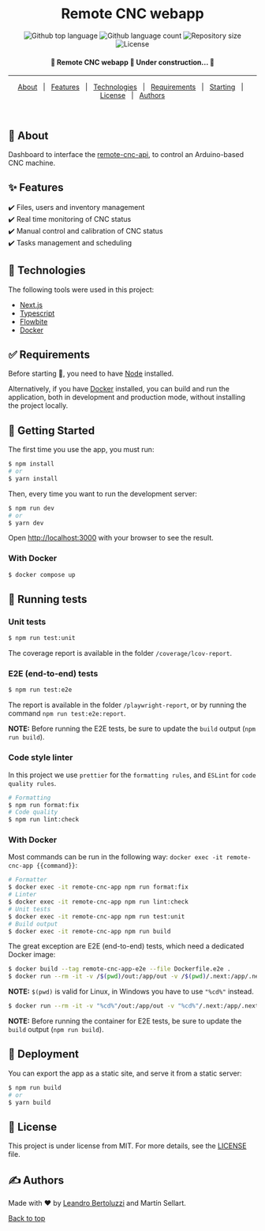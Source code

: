 <h1 align="center">Remote CNC webapp</h1>

<p align="center">
  <img alt="Github top language" src="https://img.shields.io/github/languages/top/Leandro-Bertoluzzi/remote-cnc-webapp?color=56BEB8">

  <img alt="Github language count" src="https://img.shields.io/github/languages/count/Leandro-Bertoluzzi/remote-cnc-webapp?color=56BEB8">

  <img alt="Repository size" src="https://img.shields.io/github/repo-size/Leandro-Bertoluzzi/remote-cnc-webapp?color=56BEB8">

  <img alt="License" src="https://img.shields.io/github/license/Leandro-Bertoluzzi/remote-cnc-webapp?color=56BEB8">
</p>

<!-- Status -->

<h4 align="center">
	🚧 Remote CNC webapp 🚀 Under construction...  🚧
</h4>

<hr>

<p align="center">
  <a href="#dart-about">About</a> &#xa0; | &#xa0;
  <a href="#sparkles-features">Features</a> &#xa0; | &#xa0;
  <a href="#rocket-technologies">Technologies</a> &#xa0; | &#xa0;
  <a href="#white_check_mark-requirements">Requirements</a> &#xa0; | &#xa0;
  <a href="#checkered_flag-getting-started">Starting</a> &#xa0; | &#xa0;
  <a href="#memo-license">License</a> &#xa0; | &#xa0;
  <a href="https://github.com/Leandro-Bertoluzzi" target="_blank">Authors</a>
</p>

<br>

## :dart: About

Dashboard to interface the [remote-cnc-api](https://github.com/Leandro-Bertoluzzi/remote-cnc-api), to control an Arduino-based CNC machine.

## :sparkles: Features

:heavy_check_mark: Files, users and inventory management\
:heavy_check_mark: Real time monitoring of CNC status\
:heavy_check_mark: Manual control and calibration of CNC status\
:heavy_check_mark: Tasks management and scheduling

## :rocket: Technologies

The following tools were used in this project:

-   [Next.js](https://nextjs.org/)
-   [Typescript](https://www.typescriptlang.org/)
-   [Flowbite](https://flowbite.com/)
-   [Docker](https://www.docker.com/)

## :white_check_mark: Requirements

Before starting :checkered_flag:, you need to have [Node](https://nodejs.org/en/) installed.

Alternatively, if you have [Docker](https://www.docker.com/) installed, you can build and run the application, both in development and production mode, without installing the project locally.

## :checkered_flag: Getting Started

The first time you use the app, you must run:

```bash
$ npm install
# or
$ yarn install
```

Then, every time you want to run the development server:

```bash
$ npm run dev
# or
$ yarn dev
```

Open [http://localhost:3000](http://localhost:3000) with your browser to see the result.

### With Docker

```bash
$ docker compose up
```

## :wrench: Running tests

### Unit tests

```bash
$ npm run test:unit
```

The coverage report is available in the folder `/coverage/lcov-report`.

### E2E (end-to-end) tests

```bash
$ npm run test:e2e
```

The report is available in the folder `/playwright-report`, or by running the command `npm run test:e2e:report`.

**NOTE:** Before running the E2E tests, be sure to update the `build` output (`npm run build`).

### Code style linter

In this project we use `prettier` for the `formatting rules`, and `ESLint` for `code quality rules`.

```bash
# Formatting
$ npm run format:fix
# Code quality
$ npm run lint:check
```

### With Docker

Most commands can be run in the following way: `docker exec -it remote-cnc-app {{command}}`:

```bash
# Formatter
$ docker exec -it remote-cnc-app npm run format:fix
# Linter
$ docker exec -it remote-cnc-app npm run lint:check
# Unit tests
$ docker exec -it remote-cnc-app npm run test:unit
# Build output
$ docker exec -it remote-cnc-app npm run build
```

The great exception are E2E (end-to-end) tests, which need a dedicated Docker image:

```bash
$ docker build --tag remote-cnc-app-e2e --file Dockerfile.e2e .
$ docker run --rm -it -v /$(pwd)/out:/app/out -v /$(pwd)/.next:/app/.next -v /$(pwd)/tests:/app/tests remote-cnc-app-e2e npx playwright test
```

**NOTE:** `$(pwd)` is valid for Linux, in Windows you have to use `"%cd%"` instead.

```bash
$ docker run --rm -it -v "%cd%"/out:/app/out -v "%cd%"/.next:/app/.next -v "%cd%"/tests:/app/tests remote-cnc-app-e2e npx playwright test
```

**NOTE:** Before running the container for E2E tests, be sure to update the `build` output (`npm run build`).

## :checkered_flag: Deployment

You can export the app as a static site, and serve it from a static server:

```bash
$ npm run build
# or
$ yarn build
```

## :memo: License

This project is under license from MIT. For more details, see the [LICENSE](LICENSE.md) file.

## :writing_hand: Authors

Made with :heart: by <a href="https://github.com/Leandro-Bertoluzzi" target="_blank">Leandro Bertoluzzi</a> and Martín Sellart.

<a href="#top">Back to top</a>

